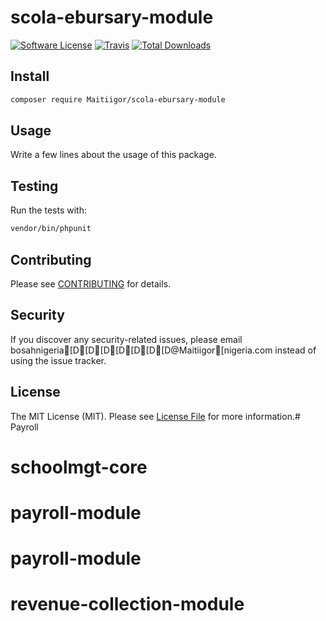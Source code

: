 # scola-ebursary-module

[![Software License](https://img.shields.io/badge/license-MIT-brightgreen.svg?style=flat-square)](LICENSE.md)
[![Travis](https://img.shields.io/travis/Maitiigor/scola-ebursary-module.svg?style=flat-square)]()
[![Total Downloads](https://img.shields.io/packagist/dt/Maitiigor/scola-ebursary-module.svg?style=flat-square)](https://packagist.org/packages/Maitiigor/scola-ebursary-module)


## Install

```bash
composer require Maitiigor/scola-ebursary-module
```


## Usage

Write a few lines about the usage of this package.


## Testing

Run the tests with:

```bash
vendor/bin/phpunit
```


## Contributing

Please see [CONTRIBUTING](CONTRIBUTING.md) for details.


## Security

If you discover any security-related issues, please email bosahnigeria[D[D[D[D[D[D[D@Maitiigor[nigeria.com instead of using the issue tracker.


## License

The MIT License (MIT). Please see [License File](/LICENSE.md) for more information.# Payroll
# schoolmgt-core
# payroll-module
# payroll-module
# revenue-collection-module
